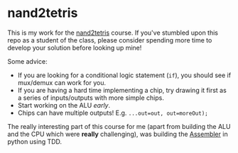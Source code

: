 # nand2tetris

This is my work for the [nand2tetris](https://www.coursera.org/learn/build-a-computer/home/welcome) course. If you've stumbled upon this repo as a student of the class, please consider spending more time to develop your solution before looking up mine!

Some advice:
* If you are looking for a conditional logic statement (`if`), you should see if mux/demux can work for you.
* If you are having a hard time implementing a chip, try drawing it first as a series of inputs/outputs with more simple chips.
* Start working on the ALU _early_.
* Chips can have multiple outputs! E.g. `...out=out, out=moreOut);`

The really interesting part of this course for me (apart from building the ALU and the CPU which were **really** challenging), was building the [Assembler](https://github.com/de846/nand2tetris/tree/master/projects/06/HackAssembler) in python using TDD.
